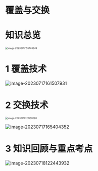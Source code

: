 # 覆盖与交换



# 知识总览

<img src="https://cvp.oss-cn-shanghai.aliyuncs.com/picgo/202307171557105.png" alt="image-20230717155743049" style="zoom:50%;" />

# 1 覆盖技术

![image-20230717161507931](https://cvp.oss-cn-shanghai.aliyuncs.com/picgo/202307171615045.png)

# 2 交换技术

<img src="https://cvp.oss-cn-shanghai.aliyuncs.com/picgo/202307181215484.png" alt="image-20230718121530098" style="zoom:50%;" />

![image-20230717165404352](https://cvp.oss-cn-shanghai.aliyuncs.com/picgo/202307171654555.png)

# 3 知识回顾与重点考点

![image-20230718122443932](https://cvp.oss-cn-shanghai.aliyuncs.com/picgo/202307181224017.png)